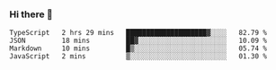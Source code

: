 ### Hi there 👋

<!--
**akosbalasko/akosbalasko** is a ✨ _special_ ✨ repository because its `README.md` (this file) appears on your GitHub profile.

Here are some ideas to get you started:

- 🔭 I’m currently working on ...
- 🌱 I’m currently learning ...
- 👯 I’m looking to collaborate on ...
- 🤔 I’m looking for help with ...
- 💬 Ask me about ...
- 📫 How to reach me: ...
- 😄 Pronouns: ...
- ⚡ Fun fact: ...
-->
<!--START_SECTION:waka-->
```text
TypeScript   2 hrs 29 mins   ████████████████████▓░░░░   82.79 % 
JSON         18 mins         ██▓░░░░░░░░░░░░░░░░░░░░░░   10.09 % 
Markdown     10 mins         █▒░░░░░░░░░░░░░░░░░░░░░░░   05.74 % 
JavaScript   2 mins          ▒░░░░░░░░░░░░░░░░░░░░░░░░   01.30 % 
```
<!--END_SECTION:waka-->
